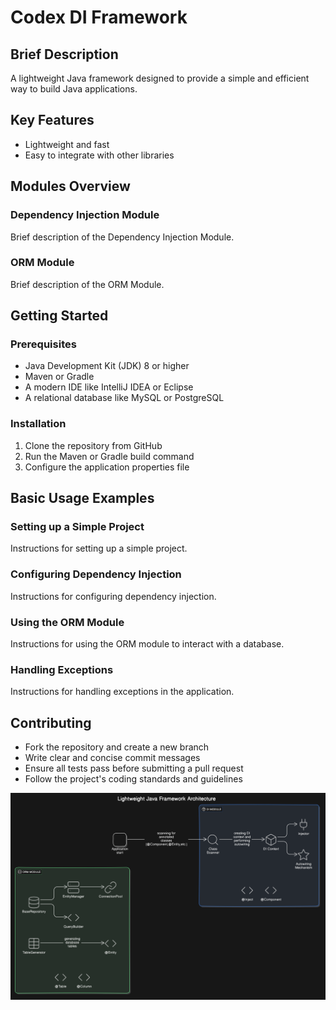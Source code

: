 # Codex DI Framework
## Brief Description
A lightweight Java framework designed to provide a simple and efficient way to build Java applications.

## Key Features
- Lightweight and fast
- Easy to integrate with other libraries
## Modules Overview
### Dependency Injection Module
Brief description of the Dependency Injection Module.

### ORM Module
Brief description of the ORM Module.

## Getting Started
### Prerequisites
- Java Development Kit (JDK) 8 or higher
- Maven or Gradle
- A modern IDE like IntelliJ IDEA or Eclipse
- A relational database like MySQL or PostgreSQL
### Installation
1. Clone the repository from GitHub
2. Run the Maven or Gradle build command
3. Configure the application properties file
## Basic Usage Examples
### Setting up a Simple Project
Instructions for setting up a simple project.

### Configuring Dependency Injection
Instructions for configuring dependency injection.

### Using the ORM Module
Instructions for using the ORM module to interact with a database.

### Handling Exceptions
Instructions for handling exceptions in the application.

## Contributing
- Fork the repository and create a new branch
- Write clear and concise commit messages
- Ensure all tests pass before submitting a pull request
- Follow the project's coding standards and guidelines

![Framework Architecture](./assets/architecture.png)